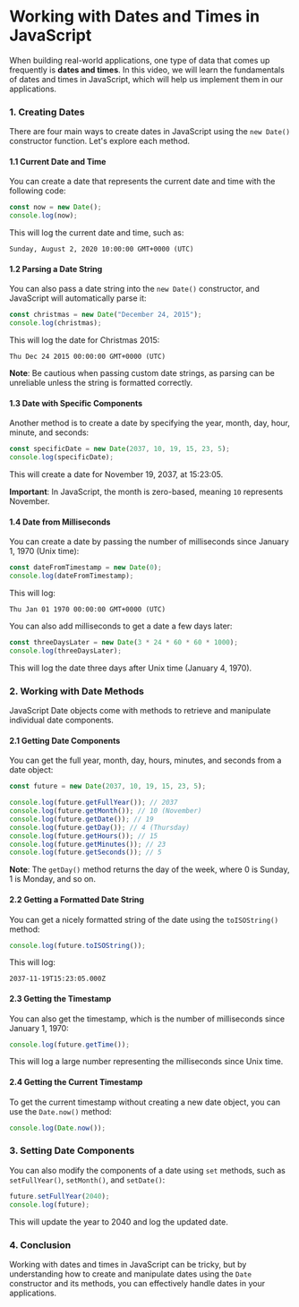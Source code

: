 # Working with Dates and Times in JavaScript

When building real-world applications, one type of data that comes up frequently is **dates and times**. In this video, we will learn the fundamentals of dates and times in JavaScript, which will help us implement them in our applications.

### 1. **Creating Dates**

There are four main ways to create dates in JavaScript using the `new Date()` constructor function. Let's explore each method.

#### 1.1 **Current Date and Time**

You can create a date that represents the current date and time with the following code:

```javascript
const now = new Date();
console.log(now);
```

This will log the current date and time, such as:

```
Sunday, August 2, 2020 10:00:00 GMT+0000 (UTC)
```

#### 1.2 **Parsing a Date String**

You can also pass a date string into the `new Date()` constructor, and JavaScript will automatically parse it:

```javascript
const christmas = new Date("December 24, 2015");
console.log(christmas);
```

This will log the date for Christmas 2015:

```
Thu Dec 24 2015 00:00:00 GMT+0000 (UTC)
```

**Note**: Be cautious when passing custom date strings, as parsing can be unreliable unless the string is formatted correctly.

#### 1.3 **Date with Specific Components**

Another method is to create a date by specifying the year, month, day, hour, minute, and seconds:

```javascript
const specificDate = new Date(2037, 10, 19, 15, 23, 5);
console.log(specificDate);
```

This will create a date for November 19, 2037, at 15:23:05.

**Important**: In JavaScript, the month is zero-based, meaning `10` represents November.

#### 1.4 **Date from Milliseconds**

You can create a date by passing the number of milliseconds since January 1, 1970 (Unix time):

```javascript
const dateFromTimestamp = new Date(0);
console.log(dateFromTimestamp);
```

This will log:

```
Thu Jan 01 1970 00:00:00 GMT+0000 (UTC)
```

You can also add milliseconds to get a date a few days later:

```javascript
const threeDaysLater = new Date(3 * 24 * 60 * 60 * 1000);
console.log(threeDaysLater);
```

This will log the date three days after Unix time (January 4, 1970).

### 2. **Working with Date Methods**

JavaScript Date objects come with methods to retrieve and manipulate individual date components.

#### 2.1 **Getting Date Components**

You can get the full year, month, day, hours, minutes, and seconds from a date object:

```javascript
const future = new Date(2037, 10, 19, 15, 23, 5);

console.log(future.getFullYear()); // 2037
console.log(future.getMonth()); // 10 (November)
console.log(future.getDate()); // 19
console.log(future.getDay()); // 4 (Thursday)
console.log(future.getHours()); // 15
console.log(future.getMinutes()); // 23
console.log(future.getSeconds()); // 5
```

**Note**: The `getDay()` method returns the day of the week, where 0 is Sunday, 1 is Monday, and so on.

#### 2.2 **Getting a Formatted Date String**

You can get a nicely formatted string of the date using the `toISOString()` method:

```javascript
console.log(future.toISOString());
```

This will log:

```
2037-11-19T15:23:05.000Z
```

#### 2.3 **Getting the Timestamp**

You can also get the timestamp, which is the number of milliseconds since January 1, 1970:

```javascript
console.log(future.getTime());
```

This will log a large number representing the milliseconds since Unix time.

#### 2.4 **Getting the Current Timestamp**

To get the current timestamp without creating a new date object, you can use the `Date.now()` method:

```javascript
console.log(Date.now());
```

### 3. **Setting Date Components**

You can also modify the components of a date using `set` methods, such as `setFullYear()`, `setMonth()`, and `setDate()`:

```javascript
future.setFullYear(2040);
console.log(future);
```

This will update the year to 2040 and log the updated date.

### 4. **Conclusion**

Working with dates and times in JavaScript can be tricky, but by understanding how to create and manipulate dates using the `Date` constructor and its methods, you can effectively handle dates in your applications.

